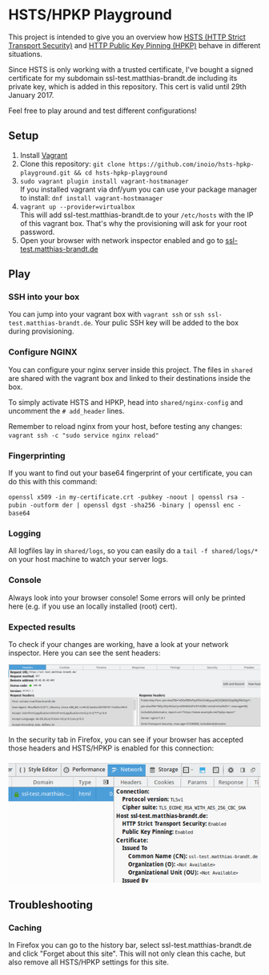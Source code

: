 HSTS/HPKP Playground
====================
This project is intended to give you an overview how  [HSTS (HTTP Strict Transport Security)](https://en.wikipedia.org/wiki/HTTP_Strict_Transport_Security) 
and [HTTP Public Key Pinning (HPKP)](https://en.wikipedia.org/wiki/HTTP_Public_Key_Pinning) behave in different situations.

Since HSTS is only working with a trusted certificate, I've bought a signed certificate for my subdomain ssl-test.matthias-brandt.de including its 
private key, which is added in this repository. This cert is valid until 29th January 2017. 

Feel free to play around and test different configurations!

Setup
-----
1. Install [Vagrant](https://www.vagrantup.com/downloads.html)
2. Clone this repository: ```git clone https://github.com/inoio/hsts-hpkp-playground.git && cd hsts-hpkp-playground```
3. ```sudo vagrant plugin install vagrant-hostmanager```<br/>
If you installed vagrant via dnf/yum you can use your package manager to install: ```dnf install vagrant-hostmanager```
4. ```vagrant up --provider=virtualbox``` <br/>
This will add ssl-test.matthias-brandt.de to your ```/etc/hosts``` with the IP of this vagrant box. That's why the provisioning will ask for your root password.
5. Open your browser with network inspector enabled and go to [ssl-test.matthias-brandt.de](ssl-test.matthias-brandt.de)

Play
----
### SSH into your box
You can jump into your vagrant box with ```vagrant ssh``` or ```ssh ssl-test.matthias-brandt.de```. Your pulic SSH key will be added to the box during provisioning.

### Configure NGINX
You can configure your nginx server inside this project. The files in ```shared``` are shared with the vagrant box and linked to their destinations inside the box.

To simply activate HSTS and HPKP, head into ```shared/nginx-config``` and uncomment the ```# add_header``` lines.

Remember to reload nginx from your host, before testing any changes: ```vagrant ssh -c "sudo service nginx reload"```

### Fingerprinting
If you want to find out your base64 fingerprint of your certificate, you can do this with this command:

```
openssl x509 -in my-certificate.crt -pubkey -noout | openssl rsa -pubin -outform der | openssl dgst -sha256 -binary | openssl enc -base64
```

### Logging
All logfiles lay in ```shared/logs```, so you can easily do a ```tail -f shared/logs/*``` on your host machine to watch your server logs.

### Console
Always look into your browser console! Some errors will only be printed here (e.g. if you use an locally installed (root) cert).

### Expected results
To check if your changes are working, have a look at your network inspector. Here you can see the sent headers:

![HSTS/HPKP headers](https://raw.githubusercontent.com/inoio/hsts-hpkp-playground/master/img/headers.png)

In the security tab in Firefox, you can see if your browser has accepted those headers and HSTS/HPKP is enabled for this connection:

![HSTS/HPKP headers](https://raw.githubusercontent.com/inoio/hsts-hpkp-playground/master/img/network-inspector.png)



Troubleshooting
---------------

### Caching

In Firefox you can go to the history bar, select ssl-test.matthias-brandt.de and click "Forget about this site". 
This will not only clean this cache, but also remove all HSTS/HPKP settings for this site.

